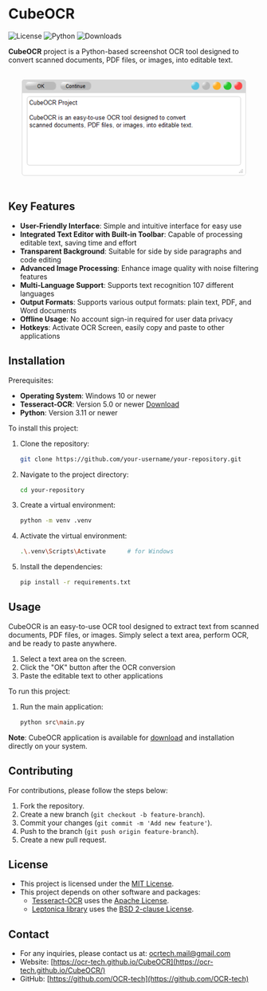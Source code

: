 # CubeOCR
![License](https://img.shields.io/badge/license-MIT-blue)
![Python](https://img.shields.io/badge/python-3.11%2B-blue)
![Downloads](https://img.shields.io/github/downloads/OCR-tech/CubeOCR/total)

**CubeOCR** project is a Python-based screenshot OCR tool designed to convert scanned documents, PDF files, or images, into editable text.


<br>
<div align="center">
    <img src="docs/img/text1a.png" style="width:450px; height:auto; min-width:35%">
</div>
<br>


<!-- <br/>
<div align="center">
<img src="docs/img/text1a.png" style="width:48%; height:auto;">&emsp;
<img src="docs/img/text1b.png" style="width:48%; height:auto;">
</div>
<br/> -->


## Key Features

- **User-Friendly Interface**: Simple and intuitive interface for easy use
- **Integrated Text Editor with Built-in Toolbar**: Capable of processing editable text, saving time and effort
- **Transparent Background**: Suitable for side by side paragraphs and code editing
- **Advanced Image Processing**: Enhance image quality with noise filtering features
- **Multi-Language Support**: Supports text recognition 107 different languages
- **Output Formats**: Supports various output formats: plain text, PDF, and Word documents
- **Offline Usage**: No account sign-in required for user data privacy
- **Hotkeys**: Activate OCR Screen, easily copy and paste to other applications

## Installation
Prerequisites:
- **Operating System**: Windows 10 or newer
- **Tesseract-OCR**: Version 5.0 or newer [Download](https://github.com/UB-Mannheim/tesseract/wiki)
- **Python**: Version 3.11 or newer
<!-- [Download](https://www.python.org/downloads/) -->
<!-- - Python packages: See `requirements.txt` -->

To install this project:

1. Clone the repository:

    ```sh
    git clone https://github.com/your-username/your-repository.git
    ```

2. Navigate to the project directory:

    ```sh
    cd your-repository
    ```

3. Create a virtual environment:

    ```sh
    python -m venv .venv
    ```

4. Activate the virtual environment:

    ```sh
    .\.venv\Scripts\Activate      # for Windows
    ```
    <!-- source venv/bin/activate    # for Linux/macOS -->

5. Install the dependencies:

    ```sh
    pip install -r requirements.txt
    ```

## Usage

CubeOCR is an easy-to-use OCR tool designed to extract text from scanned documents, PDF files, or images. Simply select a text area, perform OCR, and be ready to paste anywhere.

1. Select a text area on the screen.
2. Click the "OK" button after the OCR conversion
3. Paste the editable text to other applications

To run this project:

1. Run the main application:

    ```sh
    python src\main.py
    ```

**Note**: CubeOCR application is available for [download](https://github.com/OCR-tech/CubeOCR/releases/download/v1.0.0/CubeOCR_v1.0.0_20250515.exe) and installation directly on your system.

## Contributing

For contributions, please follow the steps below:
1. Fork the repository.
2. Create a new branch (`git checkout -b feature-branch`).
3. Commit your changes (`git commit -m 'Add new feature'`).
4. Push to the branch (`git push origin feature-branch`).
5. Create a new pull request.


## License
- This project is licensed under the [MIT License](https://github.com/OCR-tech/CubeOCR/blob/main/LICENSE).
- This project depends on other software and packages:
    - [Tesseract-OCR](https://github.com/UB-Mannheim/tesseract) uses the [Apache License](http://www.apache.org/licenses/LICENSE-2.0).
    - [Leptonica library](http://www.leptonica.org/) uses the [BSD 2-clause License](http://www.leptonica.org/about-the-license.html).


## Contact
-  For any inquiries, please contact us at: ocrtech.mail@gmail.com
-  Website: [https://ocr-tech.github.io/CubeOCR](https://ocr-tech.github.io/CubeOCR/)
-  GitHub: [https://github.com/OCR-tech](https://github.com/OCR-tech)